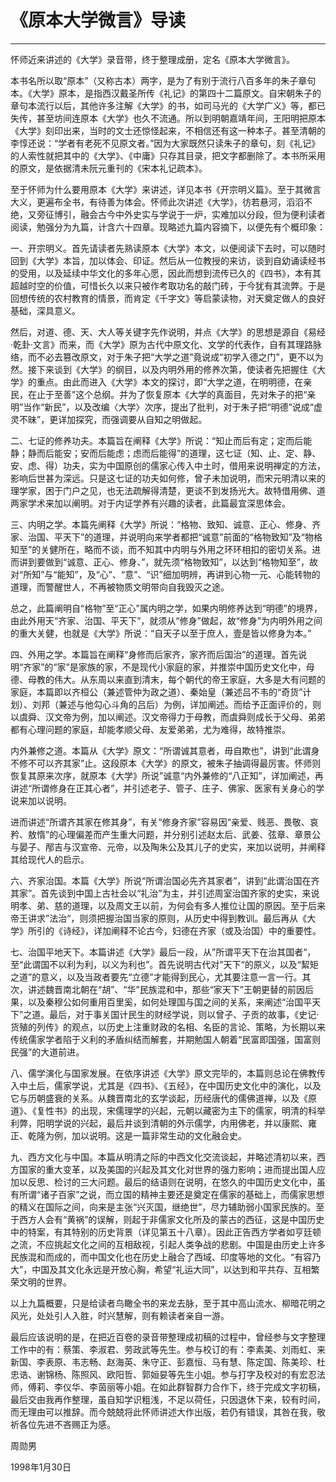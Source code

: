 # 《原本大学微言》导读

------

怀师近来讲述的《大学》录音带，终于整理成册，定名《原本大学微言》。

本书名所以取“原本”（又称古本）两字，是为了有别于流行八百多年的朱子章句本。《大学》原本，是指西汉戴圣所传《礼记》的第四十二篇原文。自宋朝朱子的章句本流行以后，其他许多注解《大学》的书，如司马光的《大学广义》等，都已失传，甚至坊间连原本《大学》也久不流通。所以到明朝嘉靖年间，王阳明把原本《大学》刻印出来，当时的文士还惊怪起来，不相信还有这一种本子。甚至清朝的李惇还说：“学者有老死不见原文者。”因为大家既然只读朱子的章句，刻《礼记》的人索性就把其中的《大学》、《中庸》只存其目录，把文字都删除了。本书所采用的原文，是依据清未阮元重刊的《宋本礼记疏本》。

至于怀师为什么要用原本《大学》来讲述，详见本书《开宗明义篇》。至于其微言大义，更遍布全书，有待善为体会。怀师此次讲述《大学》，彷若悬河，滔滔不绝，又旁征博引，融会古今中外史实与学说于一炉，实难加以分段，但为便利读者阅读，勉强分为九篇，计含六十四章。现略述九篇内容摘下，以便先有个概印象：

一、开宗明义。首先请读者先熟读原本《大学》本文，以便阅读下去时，可以随时回到《大学》本旨，加以体会、印证。然后从一位教授的来访，谈到自幼诵读经书的受用，以及延续中华文化的多年心愿，因此而想到流传已久的《四书》，本有其超越时空的价值，可惜长久以来只被作考取功名的敲门砖，于今犹有其流弊。于是回想传统的农村教育的情景，而肯定《千字文》等启蒙读物，对天奠定做人的良好基础，深具意义。

然后，对道、德、天、大人等关键字先作说明，并点《大学》的思想是源自《易经·乾卦·文言》而来，而《大学》原为古代中原文化、文学的代表作，自有其理路脉络，而不必去篡改原文，对于朱子把“大学之道”竟说成“初学入德之门”，更不以为然。接下来谈到《大学》的纲目，以及内明外用的修养次第，使读者先把握住《大学》的重点。由此而进入《大学》本文的探讨，即“大学之道，在明明德，在亲民，在止于至善”这个总纲。并为了恢复原本《大学的真面目，先对朱子的把“亲明”当作“新民”，以及改编〈大学〉次序，提出了批判，对于朱子把“明德”说成“虚灵不昧”，更详加探究，而强调要从自知之明做起。

二、七证的修养功夫。本篇旨在阐释《大学》所说：“知止而后有定；定而后能静；静而后能安；安而后能虑；虑而后能得”的道理，这七证（知、止、定、静、安、虑、得）功夫，实为中国原创的儒家心传入中土时，借用来说明禅定的方法，影响后世甚为深远。只是这七证的功夫如何修，曾子未加说明，而宋元明清以来的理学家，困于门户之见，也无法疏解得清楚，更谈不到发扬光大。故特借用佛、道两家学术来加以阐明。对于内证学养有兴趣的读者，此篇最宜深思体会。

三、内明之学。本篇先阐释《大学》所说：“格物、致知、诚意、正心、修身、齐家、治国、平天下”的道理，并说明向来学者都把“诚意”前面的“格物致知”及“物格知至”的关健所在，略而不谈，而不知其中内明与外用之环环相扣的密切关系。进而讲到要做到“诚意、正心、修身、”，就先须“格物致知”，以达到“格物知至”，故对“所知”与“能知”，及“心”、“意”、“识”细加明辨，再讲到心物一元、心能转物的道理，而警醒世人，不再被物质文明带向自我毁灭之途。

总之，此篇阐明自“格物”至“正心”属内明之学，如果内明修养达到“明德”的境界，由此外用天“齐家、治国、平天下”，就须从“修身”做起，故“修身”为内明外用之间的重大关健，也就是《大学》所说：“自天子以至于庶人，壹是皆以修身为本。”

四、外用之学。本篇旨在阐释“身修而后家齐，家齐而后国治”的道理。首先说明“齐家”的“家”是家族的家，不是现代小家庭的家，并推崇中国历史文化中，母德、母教的伟大。从东周以来直到清末，每个朝代的帝王家庭，大多是大有问题的家庭，本篇即以齐桓公（兼述管仲为政之道）、秦始皇（兼述吕不韦的“奇货”计划）、刘邦（兼述与他勾心斗角的吕后）为例，详加阐述。而给予正面评价的，则以虞舜、汉文帝为例，加以阐述。汉文帝得力于母教，而虞舜则成长于父母、弟弟都有心理问题的家庭，却能孝顺父母、友爱弟弟，尤为难得，故特推崇。

内外兼修之道。本篇从《大学》原文：“所谓诚其意者，毋自欺也”，讲到“此谓身不修不可以齐其家”止。这段原本《大学》的原文，被朱子抽调得最厉害。怀师则恢复其原来次序，就原本《大学》所说”诚意“内外兼修的“八正知”，详加阐述，再讲述“所谓修身在正其心者”，并引述老子、管子、庄子、佛家、医家有关身心的学说来加以说明。

进而讲述“所谓齐其家在修其身”，有关“修身齐家”容易因“亲爱、贱恶、畏敬、哀矜、敖惰”的心理偏差而产生重大问题，并分别引述赵太后、武姜、弦章、章景公与晏子、邴吉与汉宣帝、元帝，以及陶朱公及其儿子的史实，来加以说明，并阐释其给现代人的启示。

六、齐家治国。本篇《大学》所说“所谓治国必先齐其家者”，讲到“此谓治国在齐其家”。首先谈到中国上古社会以“礼治”为主，并引述周室治国齐家的史实，来说明孝、弟、慈的道理，以及周文王以前，为何会有多人推位让国的原因。至于后来帝王讲求”法治“，则须把握治国当家的原则，从历史中得到教训。最后再从《大学》所引的《诗经》，详加阐释不论古今，妇德在齐家（或及治国）中的重要性。

七、治国平地天下。本篇讲述《大学》最后一段，从”所谓平天下在治其国者“，至“此谓国不以利为利，以义为利也”。首先说明古代对”天下“的原义，以及“絜矩之道”的意义，以及当政者要先“立德”才能得到民心，尤其要注意一言一行。其次，讲述魏晋南北朝在“胡”、“华”民族混和中，那些“家天下”王朝更替的前因后果，以及秦穆公如何重用百里奚，如何处理国与国之间的关系，来阐述“治国平天下”之道。最后，对于事关国计民生的财经学说，则以曾子、子贡的故事，《史记·货殖的列传》的观点，以历史上注重财政的名相、名臣的言论、策略，为长期以来传统儒家学者陷于义利的矛盾纠结而解套，并期勉国人朝着“民富即国强，国富则民强”的大道前进。

八、儒学演化与国家发展。在依序讲述《大学》原文完毕的，本篇则总论在佛教传入中土后，儒家学说，尤其是《四书》、《五经》，在中国历史文化中的演化，以及它与历朝盛衰的关系。从魏晋南北的玄学谈起，历经唐代的儒佛道禅，以及《原道》、《复性书》的出现，宋儒理学的兴起，元朝以藏密为主下的儒家，明清的科举利弊，阳明学说的兴起，最后并谈到清朝的外示儒学，内用佛老，并以康熙、雍正、乾隆为例，加以说明。这是一篇非常生动的文化融会史。

九、西方文化与中国。本篇从明清之际的中西文化交流谈起，并略述清初以来，西方国家的重大变革，以及美国的兴起及其文化对世界的强力影响；进而提出国人应加以反思、检讨的三大问题。最后的结语则在说明，在悠久的中国历史文化中，虽有所谓“诸子百家”之说，而立国的精神主要还是奠定在儒家的基础上，而儒家思想的精义在国际之间，向来是主张“兴灭国，继绝世”，尽力辅助弱小国家民族的。至于西方人会有“黄祸”的误解，则起于非儒家文化所及的蒙古的西征，这是中国历史中的特案，有其特别的历史背景（详见第五十八章）。因此正告西方学者如亨廷顿之流，不应挑起文化之间的互相敌视，引起人类争战的悲剧。中国是由历史上许多民族混和而成的，而中国文化也在历史上融合了西域、印度等地的文化。“有容乃大”，中国及其文化永远是开放心胸，希望“礼运大同”，以达到和平共存、互相繁荣文明的世界。

以上九篇概要，只是给读者鸟瞰全书的来龙去脉，至于其中高山流水、柳暗花明之风光，处处引人入胜，时兴慧解，则有赖读者亲自一游。

最后应该说明的是，在把近百卷的录音带整理成初稿的过程中，曾经参与文字整理工作中的有：蔡策、李淑君、劳政武等先生。参与校订的有：李素美、刘雨虹、来新国、李表原、韦志畅、赵海英、朱守正、彭嘉恒、马有慧、陈定国、陈美珍、杜忠诰、谢锦杨、陈照风、欧阳哲、郭姮妟等先生小姐。参与打字及校对的有宏忍法师，傅莉、李仪华、李茵丽等小姐。在如此群智群力合作下，终于完成文字初稿，最后交由我再作整理，虽自知学识粗浅，不足以荷任，只因退休下来，较有时间，而无理由可以推辞。而今兢兢将此怀师讲述大作出版，若仍有错误，其咎在我，敬祈各位先进不吝赐正为感。

周勋男

1998年1月30日

